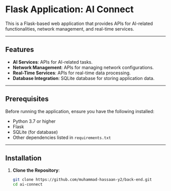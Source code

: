 # Flask Application: AI Connect

This is a Flask-based web application that provides APIs for AI-related functionalities, network management, and real-time services.

---

## Features

- **AI Services**: APIs for AI-related tasks.
- **Network Management**: APIs for managing network configurations.
- **Real-Time Services**: APIs for real-time data processing.
- **Database Integration**: SQLite database for storing application data.

---

## Prerequisites

Before running the application, ensure you have the following installed:

- Python 3.7 or higher
- Flask
- SQLite (for database)
- Other dependencies listed in `requirements.txt`

---

## Installation

1. **Clone the Repository**:

   ```bash
   git clone https://github.com/muhammad-hassaan-y2/back-end.git
   cd ai-connect

